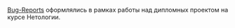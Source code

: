 [Bug-Reports](https://github.com/OlgaF0111/Diplom/issues) оформлялись в рамках работы над дипломных проектом на курсе Нетологии.
